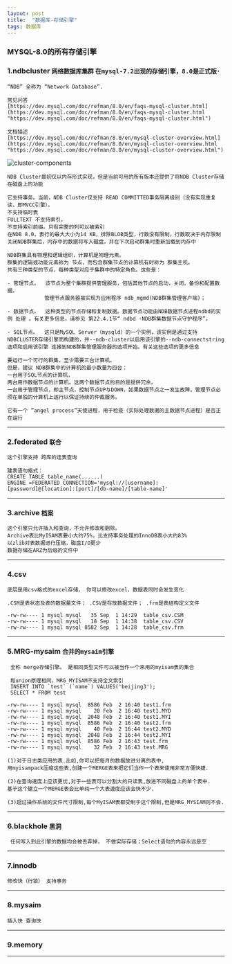 ```yaml
---
layout: post
title:  "数据库-存储引擎"
tags: 数据库
---
```


### MYSQL-8.0的所有存储引擎


### 1.ndbcluster `网络数据库集群` `在mysql-7.2出现的存储引擎，8.0是正式版·`

    “NDB” 全称为 “Network Database”.
  
    常见问答
    [https://dev.mysql.com/doc/refman/8.0/en/faqs-mysql-cluster.html](https://dev.mysql.com/doc/refman/8.0/en/faqs-mysql-cluster.html "https://dev.mysql.com/doc/refman/8.0/en/faqs-mysql-cluster.html")
    
    文档描述
    [https://dev.mysql.com/doc/refman/8.0/en/mysql-cluster-overview.html](https://dev.mysql.com/doc/refman/8.0/en/mysql-cluster-overview.html "https://dev.mysql.com/doc/refman/8.0/en/mysql-cluster-overview.html")


![cluster-components](../../../images/postimg/cluster-components-1.png)


    NDB Cluster最初仅以内存形式实现，但是当前可用的所有版本还提供了将NDB Cluster存储在磁盘上的功能

    它支持事务。当前，NDB Cluster仅支持 READ COMMITTED事务隔离级别（没有实现重复读，即MVCC引擎）。
    不支持临时表
    FULLTEXT 不支持索引。
    不支持索引前缀。只有完整的列可以被索引
    在NDB 8.0，表行的最大大小为14 KB，排除BLOB类型，行数没有限制，行数取决于内存限制
    关闭NDB群集后，内存中的数据将写入磁盘，并在下次启动群集时重新加载到内存中
    
    NDB群集具有物理和逻辑组织，计算机是物理元素。
    群集的逻辑或功能元素称为 节点，而包含群集节点的计算机有时称为 群集主机。
    共有三种类型的节点，每种类型对应于集群中的特定角色。这些是：
    
    - 管理节点。  该节点为整个集群提供管理服务，包括其他节点的启动，关闭，备份和配置数据。
                管理节点服务器被实现为应用程序 ndb_mgmd(NDB群集管理客户端)；
                
    - 数据节点。  这种类型的节点存储和复制数据。数据节点功能由NDB数据节点进程ndbd的实例 处理 。有关更多信息，请参见 第22.4.1节“ ndbd -NDB群集数据节点守护程序”。
    
    - SQL节点。  这只是MySQL Server（mysqld）的一个实例，该实例是通过支持NDBCLUSTER存储引擎而构建的，并--ndb-cluster以启用该引擎的--ndb-connectstring选项和启用该引擎 连接到NDB群集管理服务器的选项开始。有关这些选项的更多信息

    要运行一个可行的群集，至少需要三台计算机。
    但是，建议 NDB群集中的计算机的最小数量为四台：
    一台用于SQL节点的计算机，
    两台用作数据节点的计算机。这两个数据节点的目的是提供冗余。
    一台用于管理节点，即主节点，控制节点UP与DOWN，如果数据节点之一发生故障，管理节点必须在单独的计算机上运行以保证持续的仲裁服务。
    
    它有一个 ”angel process”天使进程，用于检查（实际处理数据的主数据节点进程）是否正在运行
  
 ---
 
### 2.federated `联合`

    
    这个引擎支持 跨库的连表查询
    
    建表语句格式：
    CREATE TABLE table_name(......) 
    ENGINE =FEDERATED CONNECTION='mysql://[username]:[password]@[location]:[port]/[db-name]/[table-name]'
 
 ---
   
### 3.archive `档案`

    
    这个引擎只允许插入和查询，不允许修改和删除。
    Archive表比MyISAM表要小大约75%，比支持事务处理的InnoDB表小大约83%
    以zlib对表数据进行压缩，磁盘I/O更少
    数据存储在ARZ为后缀的文件中
 
 ---
   
### 4.csv


    底层是用csv格式的excel存储， 你可以修改excel，数据表同时会发生变化
    
    .CSM是表状态及表的数据量文件； .CSV是存放数据文件； .frm是表结构定义文件

    -rw-rw---- 1 mysql mysql   35 Sep  1 14:29  table_csv.CSM  
    -rw-rw---- 1 mysql mysql   18 Sep  1 14:38  table_csv.CSV  
    -rw-rw---- 1 mysql mysql 8582 Sep  1 14:28  table_csv.frm

 ---

### 5.MRG-mysaim `合并的mysaim引擎`
    
     
     全称 merge存储引擎。 是相同类型文件可以被当作一个来用的myisam表的集合
    
     和union原理相同，MRG_MYISAM不支持全文索引
     INSERT INTO `test` (`name`) VALUES('beijing3'); 
     SELECT * FROM test
    
    -rw-rw---- 1 mysql mysql  8586 Feb  2 16:40 test1.frm
    -rw-rw---- 1 mysql mysql    20 Feb  2 16:40 test1.MYD
    -rw-rw---- 1 mysql mysql  2048 Feb  2 16:40 test1.MYI
    -rw-rw---- 1 mysql mysql  8586 Feb  2 16:40 test2.frm
    -rw-rw---- 1 mysql mysql    40 Feb  2 16:44 test2.MYD
    -rw-rw---- 1 mysql mysql  2048 Feb  2 16:44 test2.MYI
    -rw-rw---- 1 mysql mysql  8586 Feb  2 16:43 test.frm
    -rw-rw---- 1 mysql mysql    32 Feb  2 16:43 test.MRG
    
    (1)对于日志类应用的表.比如,你可以把每月的数据放进分离的表中,
    用myisampack压缩这些表,创建一个MERGE表来把它们当作一个表来使用非常方便快捷.
    
    (2)在查询速度上应该更优,对于一些表可以分割大的只读表,放进不同磁盘上的单个表中.
    基于这个建立一个MERGE表会比单纯一个大表速度应该会快不少.
    
    (3)超过操作系统的文件尺寸限制,每个MyISAM表都受制于这个限制,但是MRG_MYSIAM则不会.
 
 ---
   
        
### 6.blackhole `黑洞`
    
     
     任何写入到此引擎的数据均会被丢弃掉， 不做实际存储；Select语句的内容永远是空

 ---

### 7.innodb 

    
    修改快（行锁） 支持事务

 ---

### 8.mysaim 

    
    插入快 查询快

 ---

### 9.memory

 ---
